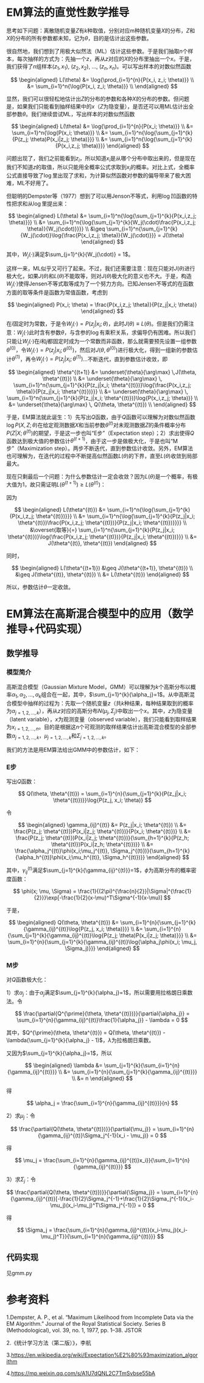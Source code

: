 # EM算法的直觉性数学推导

思考如下问题：离散随机变量$Z$有$k$种取值，分别对应m种随机变量$X$的分布，$Z$和$X$的分布的所有参数都未知，记为$\theta$，目的是估计出这些参数。

很自然地，我们想到了用极大似然法（ML）估计这些参数。于是我们抽取$n$个样本，每次抽样的方式为：先抽一个$z$，再从$z$对应的$X$的分布里抽出一个$x$。于是，我们获得了$n$组样本$(z_1, x_1)$, $(z_2, x_2)$, ..., $(z_n, x_n)$。可以写出样本的对数似然函数

$$
\begin{aligned}
    L(\theta) &= \log{\prod_{i=1}^{n}{P(x_i, z_i; \theta)}} \\
    &= \sum_{i=1}^n{\log{P(x_i, z_i; \theta)}} \\
\end{aligned}
$$

显然，我们可以很轻松地估计出$Z$的分布的参数和各种$X$的分布的参数。但问题是，如果我们只能看到抽样结果中的$x$（$Z$为隐变量），是否还可以用ML估计出全部参数$\theta$。我们继续尝试ML，写出样本的对数似然函数

$$
\begin{aligned}
    L(\theta) &= \log{\prod_{i=1}^{n}{P(x_i; \theta)}} \\
    &= \sum_{i=1}^n{\log{P(x_i; \theta)}} \\
    &= \sum_{i=1}^n{\log{\sum_{j=1}^{k}{P(z_j; \theta)P(x_i|z_j; \theta)}}} \\
    &= \sum_{i=1}^n{\log{\sum_{j=1}^{k}{P(x_i,z_j; \theta)}}}
\end{aligned}
$$

问题出现了，我们之前能看到$z_i$，所以知道$x_i$是从哪个分布中取出来的，但是现在我们不知道$z$的取值，所以只能用全概率公式求取到$x_i$的概率。对比上式，全概率公式直接导致了$\log$里出现了求和，为计算似然函数对参数的偏导带来了极大困难，ML不好用了。

但聪明的Dempster等（1977）想到了可以用Jenson不等式，利用$\log$凹函数的特性把求和从$\log$里提出来：

$$
\begin{aligned}
    L(\theta) &= \sum_{i=1}^n{\log{\sum_{j=1}^{k}{P(x_i,z_j; \theta)}}} \\
    &= \sum_{i=1}^n{\log{\sum_{j=1}^{k}{W_j(\cdot)\frac{P(x_i,z_j; \theta)}{W_j(\cdot)}}}}  \\
    &\geq \sum_{i=1}^n{\sum_{j=1}^{k}{W_j(\cdot)}\log{\frac{P(x_i,z_j; \theta)}{W_j(\cdot)}}} = J(\theta)
\end{aligned}
$$

其中，$W_j(\cdot)$满足$\sum_{j=1}^{k}{W_j(\cdot)} = 1$。

这样一来，ML似乎又可行了起来。不过，我们还需要注意：现在只能对$J(\theta)$进行极大化，如果$J(\theta)$和$L(\theta)$不能取等，则对$J(\theta)$极大化的意义也不大。于是，构造$W_j(\cdot)$使得Jensen不等式取等成为了一个努力方向。已知Jensen不等式的在函数方面的取等条件是函数为常值函数，考虑到

$$
\begin{aligned}
    P(x_i; \theta) = \frac{P(x_i,z_j; \theta)}{P(z_j|x_i; \theta)}
\end{aligned}
$$

在$i$固定时为常数，于是令$W_j(\cdot) = P(z_j|x_i; \theta)$，此时$J(\theta) \equiv L(\theta)$。但是我们仍需注意：$W_j(\cdot)$此时含有参数$\theta$，与含参的$\log$有乘积关系，求偏导仍有困难。所以我们只能让$W_j(\cdot)$在$i$和$j$都固定时成为一个常数而非函数，那么就需要预先设置一组参数$\theta^{(0)}$，令$W_j(\cdot) = P(z_j|x_i; \theta^{(0)})$，然后对$J(\theta, \theta^{(0)})$进行极大化，得到一组新的参数估计$\theta^{(1)}$，再令$W_j(\cdot) = P(z_j|x_i; \theta^{(1)})$...不断迭代，直到参数估计收敛，即

$$
\begin{aligned}
    \theta^{(t+1)} &= \underset{\theta}{\arg\max} \,J(\theta, \theta^{(t)}) \\
    &= \underset{\theta}{\arg\max} \, \sum_{i=1}^n{\sum_{j=1}^{k}{P(z_j|x_i; \theta^{(t)})}\log{\frac{P(x_i,z_j; \theta)}{P(z_j|x_i; \theta^{(t)})}}} \\
    &= \underset{\theta}{\arg\max} \, \sum_{i=1}^n{\sum_{j=1}^{k}{P(z_j|x_i; \theta^{(t)})}\log{P(x_i,z_j; \theta)}} \\
    &= \underset{\theta}{\arg\max} \, Q(\theta, \theta^{(t)}) \\
\end{aligned}
$$

于是，EM算法就此诞生：1）先写出$Q$函数，由于$Q$函数可以理解为对数似然函数$\log{P(X, Z; \theta)}$在给定观测数据$X$和当前参数$\theta^{(t)}$对未观测数据$Z$的条件概率分布$P(Z|X; \theta^{(t)})$的期望，于是这一步也叫“E步”（Expectation step）；2）求出使得$Q$函数达到极大值的参数估计$\theta^{(t+1)}$，由于这一步是做极大化，于是也叫“M步”（Maximization step）。两步不断迭代，直到参数估计收敛。另外，EM算法也可理解为，在迭代的过程中不断提高似然函数$L(\theta)$的下界，直至$L(\theta)$收敛到局部最大。

现在只剩最后一个问题：为什么参数估计一定会收敛？因为$L(\theta)$是一个概率，有极大值为1，故只需证明$L(\theta^{(t+1)}) \geq L(\theta^{(t)})$：

因为

$$
\begin{aligned}
    L(\theta^{(t)}) &= \sum_{i=1}^n{\log{\sum_{j=1}^{k}{P(x_i,z_j; \theta^{(t)})}}} \\
    &= \sum_{i=1}^n{\log{\sum_{j=1}^{k}{P(z_j|x_i; \theta^{(t)})\frac{P(x_i,z_j; \theta^{(t)})}{P(z_j|x_i; \theta^{(t)})}}}}  \\
    &\overset{取等}{=} \sum_{i=1}^n{\sum_{j=1}^{k}{P(z_j|x_i; \theta^{(t)})}\log{\frac{P(x_i,z_j; \theta^{(t)})}{P(z_j|x_i; \theta^{(t)})}}} \\
    &= J(\theta^{(t)}, \theta^{(t)})
\end{aligned}
$$

同时，

$$
\begin{aligned}
    L(\theta^{(t+1)}) &\geq J(\theta^{(t+1)}, \theta^{(t)}) \\
    &\geq J(\theta^{(t)}, \theta^{(t)}) \\
    &= L(\theta^{(t)})
\end{aligned}
$$

所以，参数估计$\theta$一定收敛。

# EM算法在高斯混合模型中的应用（数学推导+代码实现）

## 数学推导
### 模型简介
高斯混合模型（Gaussian Mixture Model，GMM）可以理解为$k$个高斯分布以概率$\alpha_1, \alpha_2, ..., \alpha_k$组合在一起，其中，$\sum_{j=1}^{k}{\alpha_j}=1$。从中高斯混合模型中抽样的过程为：先取一个随机变量$z$（共$k$种结果，每种结果取到的概率为$\alpha_{j=1,2,...,k}$），再从$z$对应的高斯分布$N(\mu_j, \Sigma_j)$中取出一个$x$。其中，$z$为隐变量（latent variable），$x$为观测变量（observed variable），我们只能看到取样结果为$x_{i=1,2,...,n}$。目的是根据这$n$个可观测的取样结果估计出高斯混合模型的全部参数$\alpha_{j=1,2,...,k}$，$\mu_{j=1,2,...,k}$和$\Sigma_{j=1,2,...,k}$。

我们的方法是用EM算法给出GMM中的参数估计，如下：

### E步

写出$Q$函数：

$$
Q(\theta, \theta^{(t)}) = \sum_{i=1}^{n}{\sum_{j=1}^{k}{P(z_j|x_i; \theta^{(t)})}}\log{P(z_j, x_i; \theta)}
$$

令

$$
\begin{aligned}
    \gamma_{ij}^{(t)} &= P(z_j|x_i; \theta^{(t)}) \\
    &= \frac{P(z_j; \theta^{(t)})P(x_i|z_j; \theta^{(t)})}{P(x_i; \theta^{(t)})} \\
    &= \frac{P(z_j; \theta^{(t)})P(x_i|z_j; \theta^{(t)})}{\sum_{h=1}^{k}{P(z_h; \theta^{(t)})P(x_i|z_h; \theta^{(t)})}} \\
    &= \frac{\alpha_j^{(t)}\phi(x_i;\mu_j^{(t)}, \Sigma_j^{(t)})}{\sum_{h=1}^{k}{\alpha_h^{(t)}\phi(x_i;\mu_h^{(t)}, \Sigma_h^{(t)})}}
\end{aligned}
$$

其中，$\gamma_{ij}^{(t)}$满足$\sum_{j=1}^{k}{\gamma_{ij}^{(t)}}=1$，$\phi$为高斯分布的概率密度函数：

$$
\phi(x; \mu, \Sigma) = \frac{1}{(2\pi)^{\frac{n}{2}}|\Sigma|^{\frac{1}{2}}}\exp[-\frac{1}{2}(x-\mu)^T\Sigma^{-1}(x-\mu)]
$$

于是，

$$
\begin{aligned}
    Q(\theta, \theta^{(t)}) &= \sum_{i=1}^{n}{\sum_{j=1}^{k}{\gamma_{ij}^{(t)}\log{P(z_j, x_i; \theta)}}} \\
    &= \sum_{i=1}^{n}{\sum_{j=1}^{k}{\gamma_{ij}^{(t)}\log{P(z_j; \theta)P(x_i|z_j; \theta)}}} \\
    &= \sum_{i=1}^{n}{\sum_{j=1}^{k}{\gamma_{ij}^{(t)}\log{\alpha_j\phi(x_i; \mu_j, \Sigma_j)}}}
\end{aligned}
$$

### M步

对$Q$函数极大化：

1）求$\alpha_j$：由于$\alpha_j$满足$\sum_{j=1}^{k}{\alpha_j}=1$，所以需要用拉格朗日乘数法。令

$$
\frac{\partial{Q^{\prime}(\theta, \theta^{(t)})}}{\partial{\alpha_j}} = \sum_{i=1}^{n}{\gamma_{ij}^{(t)}\frac{1}{\alpha_j}} - \lambda = 0
$$

其中，$Q^{\prime}(\theta, \theta^{(t)}) = Q(\theta, \theta^{(t)}) - \lambda(\sum_{j=1}^{k}{\alpha_j} - 1)$，$\lambda$为拉格朗日乘数。

又因为$\sum_{j=1}^{k}{\alpha_j}=1$，所以

$$
\begin{aligned}
    \lambda &= \sum_{j=1}^{k}{\sum_{i=1}^{n}{\gamma_{ij}^{(t)}}} \\
    &= \sum_{i=1}^{n}{\sum_{j=1}^{k}{\gamma_{ij}^{(t)}}} \\
    &= n
\end{aligned}
$$

得

$$
\alpha_j = \frac{\sum_{i=1}^{n}{\gamma_{ij}^{(t)}}}{n}
$$

2）求$\mu_j$：令

$$
\frac{\partial{Q(\theta, \theta^{(t)})}}{\partial{\mu_j}} = \sum_{i=1}^{n}{\gamma_{ij}^{(t)}\Sigma_j^{-1}(x_i - \mu_j)} = 0
$$

得

$$
\mu_j = \frac{\sum_{i=1}^{n}{\gamma_{ij}^{(t)}x_i}}{\sum_{i=1}^{n}{\gamma_{ij}^{(t)}}}
$$

3）求$\Sigma_j$：令

$$
\frac{\partial{Q(\theta, \theta^{(t)})}}{\partial{\Sigma_j}} = \sum_{i=1}^{n}{\gamma_{ij}^{(t)}[-\frac{1}{2}\Sigma_j^{-1}+\frac{1}{2}\Sigma_j^{-1}(x_i-\mu_j)(x_i-\mu_j)^T\Sigma_j^{-1}]} = 0
$$

得

$$
\Sigma_j = \frac{\sum_{i=1}^{n}{\gamma_{ij}^{(t)}(x_i-\mu_j)(x_i-\mu_j)^T}}{\sum_{i=1}^{n}{\gamma_{ij}^{(t)}}}
$$

## 代码实现
见gmm.py

# 参考资料

1.Dempster, A. P., et al. “Maximum Likelihood from Incomplete Data via the EM Algorithm.” Journal of the Royal Statistical Society. Series B (Methodological), vol. 39, no. 1, 1977, pp. 1–38. JSTOR

2.《统计学习方法（第二版）》，李航

3.https://en.wikipedia.org/wiki/Expectation%E2%80%93maximization_algorithm

4.https://mp.weixin.qq.com/s/A1U7dQNL2C7TmSvbse55bA
